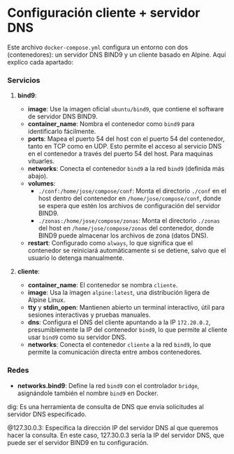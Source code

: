# Configuración cliente + servidor DNS

Este archivo `docker-compose.yml` configura un entorno con dos (contenedores): un servidor DNS BIND9 y un cliente basado en Alpine. Aquí explico cada apartado:

### Servicios

1. **bind9**:
   - **image**: Use la imagen oficial `ubuntu/bind9`, que contiene el software de servidor DNS BIND9.
   - **container_name**: Nombra el contenedor como `bind9` para identificarlo fácilmente.
   - **ports**: Mapea el puerto 54 del host con el puerto 54 del contenedor, tanto en TCP como en UDP. Esto permite el acceso al servicio DNS en el contenedor a través del puerto 54 del host. Para maquinas vituarles.
   - **networks**: Conecta el contenedor `bind9` a la red `bind9` (definida más abajo).
   - **volumes**: 
     - `./conf:/home/jose/compose/conf`: Monta el directorio `./conf` en el host dentro del contenedor en `/home/jose/compose/conf`, donde se espera que estén los archivos de configuración del servidor BIND9.
     - `./zonas:/home/jose/compose/zonas`: Monta el directorio `./zonas` del host en `/home/jose/compose/zonas` del contenedor, donde BIND9 puede almacenar los archivos de zona (datos DNS).
   - **restart**: Configurado como `always`, lo que significa que el contenedor se reiniciará automáticamente si se detiene, salvo que el usuario lo detenga manualmente.

2. **cliente**:
   - **container_name**: El contenedor se nombra `cliente`.
   - **image**: Usa la imagen `alpine:latest`, una distribución ligera de Alpine Linux.
   - **tty** y **stdin_open**: Mantienen abierto un terminal interactivo, útil para sesiones interactivas y pruebas manuales.
   - **dns**: Configura el DNS del cliente apuntando a la IP `172.20.0.2`, presumiblemente la IP del contenedor `bind9`, lo que permite al cliente usar `bind9` como su servidor DNS.
   - **networks**: Conecta el contenedor `cliente` a la red `bind9`, lo que permite la comunicación directa entre ambos contenedores.

### Redes

- **networks.bind9**: Define la red `bind9` con el controlador `bridge`, asignándole también el nombre `bind9` en Docker.

dig: Es una herramienta de consulta de DNS que envía solicitudes al servidor DNS especificado.

@127.30.0.3: Especifica la dirección IP del servidor DNS al que queremos hacer la consulta. En este caso, 127.30.0.3 sería la IP del servidor DNS, que puede ser el servidor BIND9 en tu configuración.